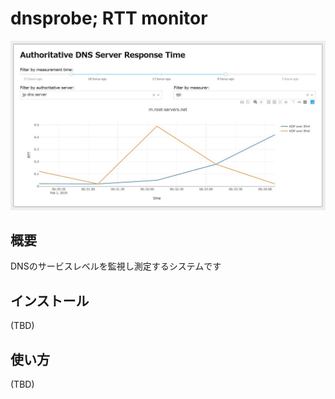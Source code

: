# dnsprobe; RTT monitor

![sample figure](sample.jpg)

## 概要

DNSのサービスレベルを監視し測定するシステムです

## インストール

(TBD)

## 使い方

(TBD)
